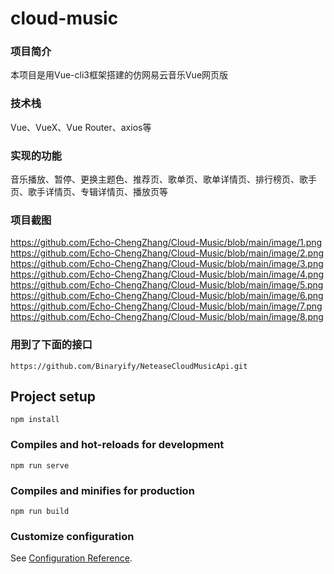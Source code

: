 # cloud-music

### 项目简介
本项目是用Vue-cli3框架搭建的仿网易云音乐Vue网页版

### 技术栈
Vue、VueX、Vue Router、axios等

### 实现的功能
音乐播放、暂停、更换主题色、推荐页、歌单页、歌单详情页、排行榜页、歌手页、歌手详情页、专辑详情页、播放页等

### 项目截图
https://github.com/Echo-ChengZhang/Cloud-Music/blob/main/image/1.png
https://github.com/Echo-ChengZhang/Cloud-Music/blob/main/image/2.png
https://github.com/Echo-ChengZhang/Cloud-Music/blob/main/image/3.png
https://github.com/Echo-ChengZhang/Cloud-Music/blob/main/image/4.png
https://github.com/Echo-ChengZhang/Cloud-Music/blob/main/image/5.png
https://github.com/Echo-ChengZhang/Cloud-Music/blob/main/image/6.png
https://github.com/Echo-ChengZhang/Cloud-Music/blob/main/image/7.png
https://github.com/Echo-ChengZhang/Cloud-Music/blob/main/image/8.png


### 用到了下面的接口
```
https://github.com/Binaryify/NeteaseCloudMusicApi.git
```

## Project setup
```
npm install
```

### Compiles and hot-reloads for development
```
npm run serve
```

### Compiles and minifies for production
```
npm run build
```

### Customize configuration
See [Configuration Reference](https://cli.vuejs.org/config/).
